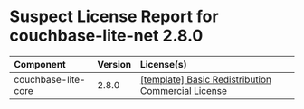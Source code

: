 
Suspect License Report for couchbase-lite-net 2.8.0
===================================================

|Component|Version|License(s)|
| :--- | :--- | :--- |
|couchbase-lite-core|2.8.0|[[template] Basic Redistribution Commercial License](../../license-data/29ce0698-a5fa-4177-b86f-450121aab347.txt)|
